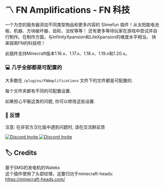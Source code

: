 # :part_alternation_mark: FN Amplifications - FN 科技
一个为您的服务器添加不同类型物品和更多内容的 Slimefun 插件！从太阳能电池板、机器、方块破坏器、齿轮、法杖等等！
还有更多等待玩家在游戏中尝试并自行制作。在制作方面，与InfinityXpansion和LiteXpansion的难度水平相当。
快来探索FN的科技吧！

此插件支持Minecraft版本1.16.x、1.17.x、1.18.x、1.19.x和1.20.x。

### :computer: 几乎全部都是可配置的

大多数在 ```/plugins/FNAmplifications``` 文件下的文件都是可配置的.

每个文件夹都有不同的可配置设置.

如果担心平衡这类的问题, 你可以修改这些设置.

### :running: 反馈

注意: 在非官方汉化版中遇到问题时, 请在交流群反馈

<p>
  <a href="https://discord.gg/slimefun">
    <img src="https://discordapp.com/api/guilds/565557184348422174/widget.png?style=banner3" alt="Discord Invite"/>
  </a>
  <a href="https://discord.gg/SqD3gg5SAU">
    <img src="https://discordapp.com/api/guilds/809178621424041997/widget.png?style=banner3" alt="Discord Invite"/>
  </a>
</p>

## :label: Credits
基于SMG的发电机的Waleks<br>
这个插件使用了头部纹理，这要归功于minecraft-heads:<br>
https://minecraft-heads.com/
